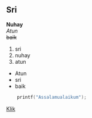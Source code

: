 ## Sri
**Nuhay**  
*Atun*  
~~baik~~  
1. sri
1. nuhay
1. atun

- Atun
- sri
- baik

```c
    printf("Assalamualaikum");
```
[Klik](https://www.google.com/)
